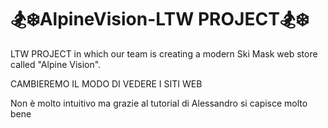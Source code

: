 # 🏂❄️AlpineVision-LTW PROJECT🏂❄️
LTW PROJECT in which our team is creating a modern Ski Mask web store  called "Alpine Vision".

CAMBIEREMO IL MODO DI VEDERE I SITI WEB

Non è molto intuitivo ma grazie al tutorial di Alessandro si capisce molto bene
